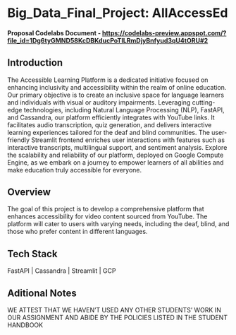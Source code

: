 # Big_Data_Final_Project: AllAccessEd

#### Proposal Codelabs Document - https://codelabs-preview.appspot.com/?file_id=1Dg6tyGMND58KcDBKducPoTlLRmDjyBnfyud3qU4tORU#2

## Introduction

The Accessible Learning Platform is a dedicated initiative focused on enhancing inclusivity and accessibility within the realm of online education. Our primary objective is to create an inclusive space for language learners and individuals with visual or auditory impairments. Leveraging cutting-edge technologies, including Natural Language Processing (NLP), FastAPI, and Cassandra, our platform efficiently integrates with YouTube links. It facilitates audio transcription, quiz generation, and delivers interactive learning experiences tailored for the deaf and blind communities. The user-friendly Streamlit frontend enriches user interactions with features such as interactive transcripts, multilingual support, and sentiment analysis. Explore the scalability and reliability of our platform, deployed on Google Compute Engine, as we embark on a journey to empower learners of all abilities and make education truly accessible for everyone.

## Overview

The goal of this project is to develop a comprehensive platform that enhances accessibility for video content sourced from YouTube. The platform will cater to users with varying needs, including the deaf, blind, and those who prefer content in different languages.

## Tech Stack

FastAPI | Cassandra | Streamlit | GCP

## Aditional Notes

WE ATTEST THAT WE HAVEN’T USED ANY OTHER STUDENTS’ WORK IN OUR ASSIGNMENT AND ABIDE BY THE POLICIES LISTED IN THE STUDENT HANDBOOK


